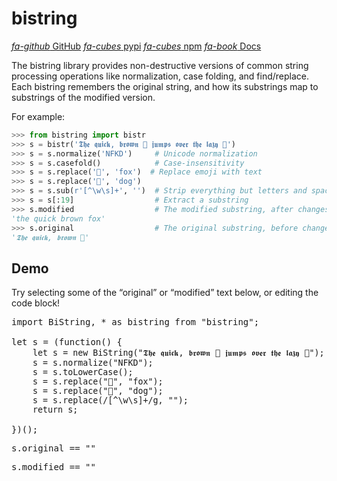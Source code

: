 # bistring

<div class="infobar">

[*fa-github* GitHub](https://github.com/microsoft/bistring)
[*fa-cubes* pypi](https://pypi.org/project/bistring/)
[*fa-cubes* npm](https://www.npmjs.com/package/bistring)
[*fa-book* Docs](https://bistring.readthedocs.io/en/latest/)

</div>


The bistring library provides non-destructive versions of common string processing operations like normalization, case folding, and find/replace.
Each bistring remembers the original string, and how its substrings map to substrings of the modified version.

For example:

```python
>>> from bistring import bistr
>>> s = bistr('𝕿𝖍𝖊 𝖖𝖚𝖎𝖈𝖐, 𝖇𝖗𝖔𝖜𝖓 🦊 𝖏𝖚𝖒𝖕𝖘 𝖔𝖛𝖊𝖗 𝖙𝖍𝖊 𝖑𝖆𝖟𝖞 🐶')
>>> s = s.normalize('NFKD')     # Unicode normalization
>>> s = s.casefold()            # Case-insensitivity
>>> s = s.replace('🦊', 'fox')  # Replace emoji with text
>>> s = s.replace('🐶', 'dog')
>>> s = s.sub(r'[^\w\s]+', '')  # Strip everything but letters and spaces
>>> s = s[:19]                  # Extract a substring
>>> s.modified                  # The modified substring, after changes
'the quick brown fox'
>>> s.original                  # The original substring, before changes
'𝕿𝖍𝖊 𝖖𝖚𝖎𝖈𝖐, 𝖇𝖗𝖔𝖜𝖓 🦊'
```


## Demo

<style>
#wrapper {
    color: var(--icons);
}
#code {
    width: 100%;
    margin-left: 32px;
    max-width: 736px;
    color: var(--sidebar-fg);
    background: var(--sidebar-bg);
    border: 1px solid var(--sidebar-non-existant);
}
.label {
    font-family: monospace;
    color: var(--icons);
    user-select: none;
    -moz-user-select: none;
    -ms-user-select: none;
    -webkit-user-select: none;
}
.selectable {
    white-space: pre;
}
.selectable::selection {
    color: var(--bg);
    background: var(--fg);
}
</style>
<p>
Try selecting some of the &ldquo;original&rdquo; or &ldquo;modified&rdquo; text below, or editing the code block!
</p>
<pre id="wrapper">
import BiString, * as bistring from "bistring";&#10;
let s = (function() {
<textarea id="code" rows="8" spellcheck="false">
let s = new BiString("𝕿𝖍𝖊 𝖖𝖚𝖎𝖈𝖐, 𝖇𝖗𝖔𝖜𝖓 🦊 𝖏𝖚𝖒𝖕𝖘 𝖔𝖛𝖊𝖗 𝖙𝖍𝖊 𝖑𝖆𝖟𝖞 🐶");
s = s.normalize("NFKD");
s = s.toLowerCase();
s = s.replace("🦊", "fox");
s = s.replace("🐶", "dog");
s = s.replace(/[^\w\s]+/g, "");
return s;</textarea>
})();</pre>
<p>
<span class="label">s.original == "</span><span class="selectable" id="original"></span><span class="label">"</span>
</p>
<p>
<span class="label">s.modified == "</span><span class="selectable" id="modified"></span><span class="label">"</span>
</p>
<script src="bistring.browser.js"></script>
